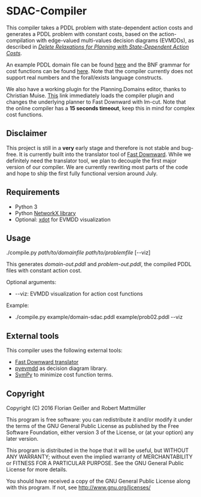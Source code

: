 SDAC-Compiler
==================================
This compiler takes a PDDL problem with state-dependent action costs and generates a PDDL problem with constant costs, based on the action-compilation with edge-valued multi-values decision diagrams (EVMDDs), as described in 
[*Delete Relaxations for Planning with State-Dependent Action Costs*](http://gki.informatik.uni-freiburg.de/papers/geisser-etal-ijcai2015.pdf).

An example PDDL domain file can be found [here](https://raw.githubusercontent.com/robertmattmueller/sdac-compiler/master/example/domain-sdac.pddl) and the BNF grammar for cost functions can be found [here](https://github.com/robertmattmueller/sdac-compiler/blob/master/documents/bnf.pdf). Note that the compiler currently does not support real numbers and the forall/exists language constructs.

We also have a working plugin for the Planning.Domains editor, thanks to Christian Muise. [This](http://editor.planning.domains/#http://www.haz.ca/tutorial2.js) link immediately loads the compiler plugin and changes the underlying planner to Fast Downward with lm-cut. Note that the online compiler has a **15 seconds timeout**, keep this in mind for complex cost functions.

Disclaimer
----------
This project is still in a __very__ early stage and therefore is not stable and bug-free. It is currently built into the translator tool of [Fast Downward](http://www.fast-downward.org/). While we definitely need the translator tool, we plan to decouple the first major version of our compiler. We are currently rewriting most parts of the code and hope to ship the first fully functional version around July.

Requirements
----------
- Python 3
- Python [NetworkX library](https://networkx.github.io/)
- Optional: [xdot](https://pypi.python.org/pypi/xdot) for EVMDD visualization

Usage
----------
./compile.py *path/to/domainfile* *path/to/problemfile* [--viz]

This generates *domain-out.pddl* and *problem-out.pddl*, the compiled PDDL files with constant action cost.

Optional arguments:
- --viz: EVMDD visualization for action cost functions

Example:
- ./compile.py example/domain-sdac.pddl example/prob02.pddl --viz

External tools
--------
This compiler uses the following external tools:
- [Fast Downward translator](http://www.fast-downward.org/)
- [pyevmdd](https://github.com/robertmattmueller/pyevmdd) as decision diagram library.
- [SymPy](http://www.sympy.org/de/index.html) to minimize cost function terms.

Copyright
--------

Copyright (C) 2016 Florian Geißer and Robert Mattmüller

This program is free software: you can redistribute it and/or modify
it under the terms of the GNU General Public License as published by
the Free Software Foundation, either version 3 of the License, or
(at your option) any later version.

This program is distributed in the hope that it will be useful,
but WITHOUT ANY WARRANTY; without even the implied warranty of
MERCHANTABILITY or FITNESS FOR A PARTICULAR PURPOSE.  See the
GNU General Public License for more details.

You should have received a copy of the GNU General Public License
along with this program.  If not, see <http://www.gnu.org/licenses/>
